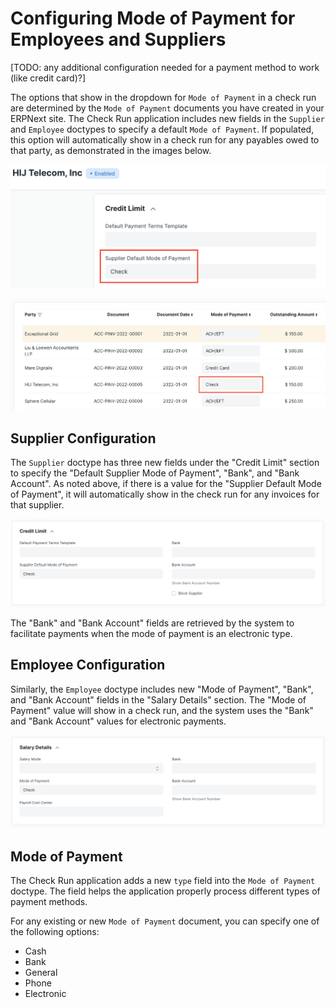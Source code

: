 # Configuring Mode of Payment for Employees and Suppliers

[TODO: any additional configuration needed for a payment method to work (like credit card)?]

The options that show in the dropdown for `Mode of Payment` in a check run are determined by the `Mode of Payment` documents you have created in your ERPNext site. The Check Run application includes new fields in the `Supplier` and `Employee` doctypes to specify a default `Mode of Payment`. If populated, this option will automatically show in a check run for any payables owed to that party, as demonstrated in the images below.

![Detail of a supplier document for HIJ Telecom that shows the field for Supplier Default Mode of Payment filled in with "Check".](./assets/SupplierDefaultMoPDetail.png)

![Detail of a check run including an invoice for HIJ Telecom where the Mode of Payment column automatically shows "Check".](./assets/CheckRunDetailBoxAroundMoP.png)


## Supplier Configuration

The `Supplier` doctype has three new fields under the "Credit Limit" section to specify the "Default Supplier Mode of Payment", "Bank", and "Bank Account". As noted above, if there is a value for the "Supplier Default Mode of Payment", it will automatically show in the check run for any invoices for that supplier.

![Supplier doctype detail showing the Credit Limit section expanded with new fields for "Supplier Default Mode of Payment", "Bank", and "Bank Account".](./assets/ConfigSupplier.png)

The "Bank" and "Bank Account" fields are retrieved by the system to facilitate payments when the mode of payment is an electronic type.

## Employee Configuration

Similarly, the `Employee` doctype includes new "Mode of Payment", "Bank", and "Bank Account" fields in the "Salary Details" section. The "Mode of Payment" value will show in a check run, and the system uses the "Bank" and "Bank Account" values for electronic payments.

![Employee doctype detail showing the expanded Salary Details section with new fields for "Mode of Payment", "Bank", and "Bank Account".](./assets/ConfigEmployee.png)

## Mode of Payment

The Check Run application adds a new `type` field into the `Mode of Payment` doctype. The field helps the application properly process different types of payment methods.

For any existing or new `Mode of Payment` document, you can specify one of the following options:

- Cash
- Bank
- General
- Phone
- Electronic
